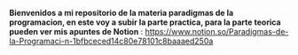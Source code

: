 **Bienvenidos a mi repositorio de la materia paradigmas de la programacion, en este voy a subir la parte practica, para la parte teorica pueden ver mis apuntes de Notion** : https://www.notion.so/Paradigmas-de-la-Programaci-n-1bfbceced14c80e78101c8baaaed250a
